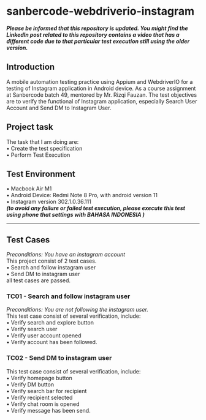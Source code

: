 # sanbercode-webdriverio-instagram

***Please be informed that this repository is updated. You might find the LinkedIn post related to this repository contains a video that has a different code due to that particular test execution still using the older version.***

## Introduction
A mobile automation testing practice using Appium and WebdriverIO for a testing of Instagram application in Android device. As a course assignment at Sanbercode batch 49, mentored by Mr. Rizqi Fauzan.
The test objectives are to verify the functional of Instagram application, especially Search User Account and Send DM to Instagram User.

## Project task 
The task that I am doing are:<br>
• Create the test specification <br>
• Perform Test Execution <br>

## Test Environment
• Macbook Air M1<br>
• Android Device: Redmi Note 8 Pro, with android version 11<br>
• Instagram version 302.1.0.36.111<br>
***(to avoid any failure or failed test execution, please execute this test using phone that settings with BAHASA INDONESIA )<br>***

---------------------

## Test Cases
*Preconditions: You have an instagram account<br>*
This project consist of 2 test cases.<br>
• Search and follow instagram user<br>
• Send DM to instagram user<br>
all test cases are passed.

### TC01 - Search and follow instagram user
  *Preconditions: You are not following the instagram user.<br>*
  This test case consist of several verification, include:<br>
  • Verify search and explore button<br>
  • Verify search user<br>
  • Verify user account opened<br>
  • Verify account has been followed.


### TC02 - Send DM to instagram user
  This test case consist of several verification, include:<br>
  • Verify homepage button<br>
  • Verify DM button<br>
  • Verify search bar for recipient<br>
  • Verify recipient selected<br>
  • Verify chat room is opened<br>
  • Verify message has been send.
